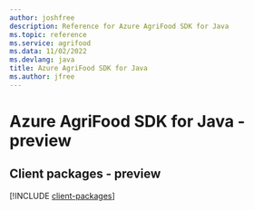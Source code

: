 ```yaml
---
author: joshfree
description: Reference for Azure AgriFood SDK for Java
ms.topic: reference
ms.service: agrifood
ms.data: 11/02/2022
ms.devlang: java
title: Azure AgriFood SDK for Java
ms.author: jfree
---
```

# Azure AgriFood SDK for Java - preview

## Client packages - preview
[!INCLUDE [client-packages](agrifood-client-index.md)]